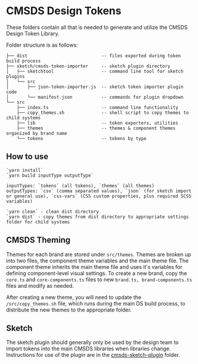 # CMSDS Design Tokens

These folders contain all that is needed to generate and utilize the CMSDS Design Token Library.

Folder structure is as follows:

    ├── dist                            -- files exported during token build process
    ├── sketch/cmsds-token-importer     -- sketch plugin directory
    │   ├── sketchtool                  -- command line tool for sketch plugins
    │   └── src
    │       ├── json-token-importer.js  -- sketch token importer plugin code
    │       └── manifest.json           -- commands for plugin dropdown
    └── src
        ├── index.ts                    -- command line functionality
        ├── copy_themes.sh              -- shell script to copy themes to child systems
        ├── lib                         -- token exporters, utilities
        ├── themes                      -- themes & component themes organized by brand name
        └── tokens                      -- tokens by type

## How to use

    `yarn install`
    `yarn build inputType outputType`

    inputTypes: `tokens` (all tokens), `themes` (all themes)
    outputTypes: `csv` (comma separated values), `json` (for sketch import or general use), `css-vars` (CSS custom properties, plus required SCSS variables)

    `yarn clean` - clean dist directory
    `yarn dist` - copy themes from dist directory to appropriate settings folder for child systems

## CMSDS Theming

Themes for each brand are stored under `src/themes`. Themes are broken up into two files, the component theme variables and the main theme file. The component theme inherits the main theme file and uses it's variables for defining component-level visual settings. To create a new brand, copy the `core.ts` and `core-components.ts` files to new `brand.ts, brand-components.ts` files and modify as needed.

After creating a new theme, you will need to update the `/src/copy_themes.sh` file, which runs during the main DS build process, to distribute the new themes to the appropriate folder.

## Sketch

The sketch plugin should generally only be used by the design team to import tokens into the main CMSDS libraries when libraries change. Instructions for use of the plugin are in the [cmsds-sketch-plugin](./sketch/cmsds-token-importer/README.md) folder.
